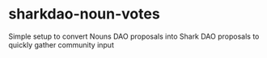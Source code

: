 # sharkdao-noun-votes
Simple setup to convert Nouns DAO proposals into Shark DAO proposals to quickly gather community input
